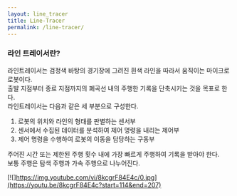 ```yaml
---
layout: line_tracer
title: Line-Tracer
permalink: /line-tracer/
---
```


### 라인 트레이서란?

라인트레이서는 검정색 바탕의 경기장에 그려진 흰색 라인을 따라서 움직이는 마이크로 로봇이다.   
출발 지점부터 종료 지점까지의 폐곡선 내의 주행한 기록을 단축시키는 것을 목표로 한다.   
라인트레이서는 다음과 같은 세 부분으로 구성한다.
    
1. 로봇의 위치와 라인의 형태를 판별하는 센서부
2. 센서에서 수집된 데이터를 분석하여 제어 명령을 내리는 제어부
3. 제어 명령을 수행하여 로봇의 이동을 담당하는 구동부

주어진 시간 또는 제한된 주행 횟수 내에 가장 빠르게 주행하여 기록을 받아야 한다.   
보통 주행은 탐색 주행과 가속 주행으로 나누어진다.

[![]https://img.youtube.com/vi/8kcgrF84E4c/0.jpg](https://youtu.be/8kcgrF84E4c?start=114&end=207)

